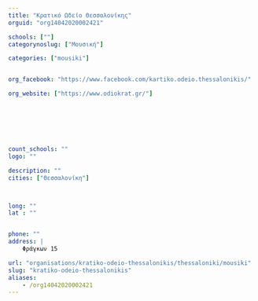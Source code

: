 ```yaml
---
title: "Κρατικό Ωδείο Θεσσαλονίκης"
orguid: "org14042020002421"

schools: [""]
categorynoslug: ["Μουσική"]

categories: ["mousiki"]


org_facebook: "https://www.facebook.com/kartiko.odeio.thessalonikis/"

org_website: ["https://www.odiokrat.gr/"]







count_schools: ""
logo: ""

description: ""
cities: ["Θεσσαλονίκη"]



long: ""
lat : ""


phone: ""
address: |
    Φράγκων 15

url: "organisations/kratiko-odeio-thessalonikis/thessaloniki/mousiki"
slug: "kratiko-odeio-thessalonikis"
aliases:
    - /org14042020002421
---
```



